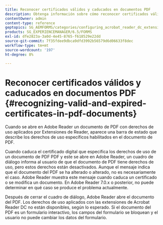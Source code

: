 ```yaml
---
title: Reconocer certificados válidos y caducados en documentos PDF
description: Obtenga información sobre cómo reconocer certificados válidos y caducados en documentos de PDF.
contentOwner: admin
content-type: reference
geptopics: SG_AEMFORMS/categories/configuring_acrobat_reader_dc_extensions
products: SG_EXPERIENCEMANAGER/6.5/FORMS
exl-id: dfe2823a-3a0d-4e45-8765-f618529e22dd
source-git-commit: 7f35fdee9dbca9dfd3992b56579d6d06633f8dec
workflow-type: tm+mt
source-wordcount: '197'
ht-degree: 8%

---
```


# Reconocer certificados válidos y caducados en documentos PDF {#recognizing-valid-and-expired-certificates-in-pdf-documents}

Cuando se abre en Adobe Reader un documento de PDF con derechos de uso aplicados por Extensiones de Reader, aparece una barra de estado que describe los derechos de uso específicos habilitados en el documento de PDF.

Cuando caduca el certificado digital que especifica los derechos de uso de un documento de PDF PDF y este se abre en Adobe Reader, un cuadro de diálogo informa al usuario de que el documento de PDF tiene derechos de uso, pero estos derechos están desactivados. Aunque el mensaje indica que el documento del PDF se ha alterado o alterado, no es necesariamente el caso. Adobe Reader muestra este mensaje cuando caduca un certificado o se modifica un documento. En Adobe Reader 7.0.x o posterior, no puede determinar en qué caso se produce el problema actualmente.

Después de cerrar el cuadro de diálogo, Adobe Reader abre el documento del PDF. Los derechos de uso aplicados con las extensiones de Acrobat Reader DC no están disponibles, según lo esperado. Si el documento del PDF es un formulario interactivo, los campos del formulario se bloquean y el usuario no puede cambiar los datos del formulario.
